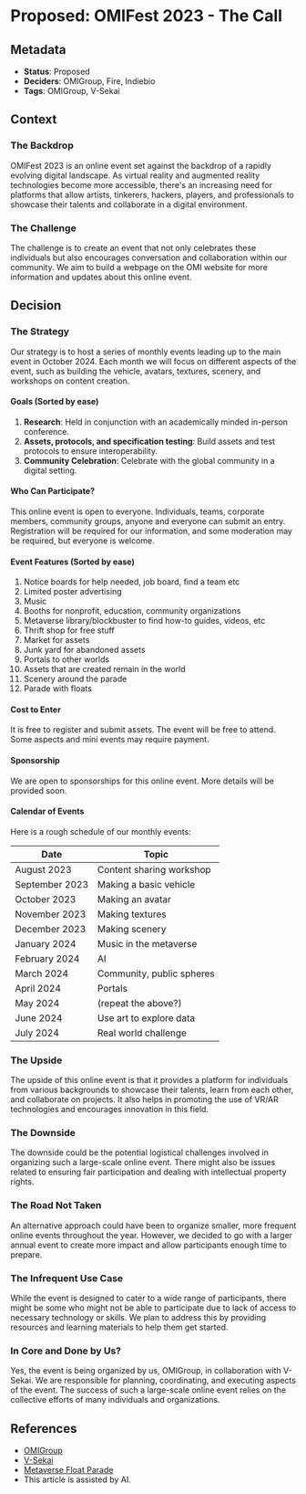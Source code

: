 # Proposed: OMIFest 2023 - The Call

## Metadata

- **Status**: Proposed
- **Deciders**: OMIGroup, Fire, Indiebio
- **Tags**: OMIGroup, V-Sekai

## Context

### The Backdrop

OMIFest 2023 is an online event set against the backdrop of a rapidly evolving digital landscape. As virtual reality and augmented reality technologies become more accessible, there's an increasing need for platforms that allow artists, tinkerers, hackers, players, and professionals to showcase their talents and collaborate in a digital environment.

### The Challenge

The challenge is to create an event that not only celebrates these individuals but also encourages conversation and collaboration within our community. We aim to build a webpage on the OMI website for more information and updates about this online event.

## Decision

### The Strategy

Our strategy is to host a series of monthly events leading up to the main event in October 2024. Each month we will focus on different aspects of the event, such as building the vehicle, avatars, textures, scenery, and workshops on content creation.

#### Goals (Sorted by ease)

1. **Research**: Held in conjunction with an academically minded in-person conference.
2. **Assets, protocols, and specification testing**: Build assets and test protocols to ensure interoperability.
3. **Community Celebration**: Celebrate with the global community in a digital setting.

#### Who Can Participate?

This online event is open to everyone. Individuals, teams, corporate members, community groups, anyone and everyone can submit an entry. Registration will be required for our information, and some moderation may be required, but everyone is welcome.

#### Event Features (Sorted by ease)

1. Notice boards for help needed, job board, find a team etc
2. Limited poster advertising
3. Music
4. Booths for nonprofit, education, community organizations
5. Metaverse library/blockbuster to find how-to guides, videos, etc
6. Thrift shop for free stuff
7. Market for assets
8. Junk yard for abandoned assets
9. Portals to other worlds
10. Assets that are created remain in the world
11. Scenery around the parade
12. Parade with floats

#### Cost to Enter

It is free to register and submit assets. The event will be free to attend. Some aspects and mini events may require payment.

#### Sponsorship

We are open to sponsorships for this online event. More details will be provided soon.

#### Calendar of Events

Here is a rough schedule of our monthly events:

| Date           | Topic                     |
| -------------- | ------------------------- |
| August 2023    | Content sharing workshop  |
| September 2023 | Making a basic vehicle    |
| October 2023   | Making an avatar          |
| November 2023  | Making textures           |
| December 2023  | Making scenery            |
| January 2024   | Music in the metaverse    |
| February 2024  | AI                        |
| March 2024     | Community, public spheres |
| April 2024     | Portals                   |
| May 2024       | (repeat the above?)       |
| June 2024      | Use art to explore data   |
| July 2024      | Real world challenge      |

### The Upside

The upside of this online event is that it provides a platform for individuals from various backgrounds to showcase their talents, learn from each other, and collaborate on projects. It also helps in promoting the use of VR/AR technologies and encourages innovation in this field.

### The Downside

The downside could be the potential logistical challenges involved in organizing such a large-scale online event. There might also be issues related to ensuring fair participation and dealing with intellectual property rights.

### The Road Not Taken

An alternative approach could have been to organize smaller, more frequent online events throughout the year. However, we decided to go with a larger annual event to create more impact and allow participants enough time to prepare.

### The Infrequent Use Case

While the event is designed to cater to a wide range of participants, there might be some who might not be able to participate due to lack of access to necessary technology or skills. We plan to address this by providing resources and learning materials to help them get started.

### In Core and Done by Us?

Yes, the event is being organized by us, OMIGroup, in collaboration with V-Sekai. We are responsible for planning, coordinating, and executing aspects of the event. The success of such a large-scale online event relies on the collective efforts of many individuals and organizations.

## References

- [OMIGroup](https://omigroup.org/)
- [V-Sekai](https://v-sekai.org/)
- [Metaverse Float Parade](https://hackmd.io/@indiebio/metaverse-float-parade)
- This article is assisted by AI.
